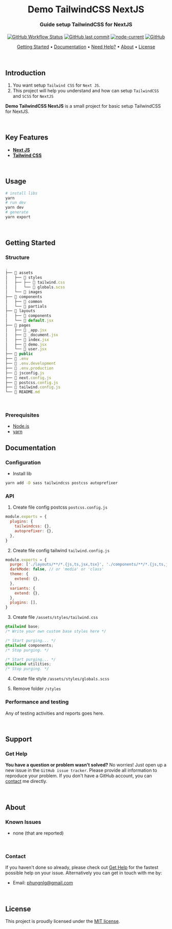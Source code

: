 # <h1 align="center" style="font-weight: bold; margin-top: 20px; margin-bottom: 20px;">Demo TailwindCSS NextJS</h1>
  
<h3 align="center" style="font-weight: bold; margin-top: 20px; margin-bottom: 20px;">Guide setup TailwindCSS for NextJS</h3>
  
<p align="center">
  <a href="https://github.com/phungnlg/demo-nextjs-tailwindcss"><img alt="GitHub Workflow Status" src="https://img.shields.io/github/workflow/status/phungnlg/demo-nextjs-tailwindcss/build"></a>
  <a href="#last-commit"><img alt="GitHub last commit" src="https://img.shields.io/github/last-commit/phungnlg/demo-nextjs-tailwindcss"></a>
  <a href="#node-current"><img alt="node-current" src="https://img.shields.io/node/v/next"></a>
  <a href="#license"><img alt="GitHub" src="https://img.shields.io/github/license/phungnlg/demo-nextjs-tailwindcss"></a>
</p>
  
<p align="center">
  <a href="#getting-started">Getting Started</a> •
  <a href="#documentation">Documentation</a> •
  <a href="#support">Need Help?</a> •
  <a href="#about">About</a> •
  <a href="#license">License</a>
</p>
  
<br/>

## Introduction

1. You want setup `Tailwind CSS` for `Next JS`.
2. This project will help you understand and how can setup `TailwindCSS` and `SCSS` for `NextJS`
  
**Demo TailwindCSS NextJS** is a small project for basic setup TailwindCSS for NextJS.

<br/>
  
## Key Features

- **[Next JS](https://nextjs.org/docs/getting-started)**
- **[Tailwind CSS](https://tailwindcss.com/)**

<br/>
  
## Usage

```sh
# install libs
yarn
# run dev
yarn dev
# generate
yarn export
```

<br/>
  
## Getting Started

### **Structure**

```js
.
├── 📁 assets
│   ├── 📁 styles
│   ├── ├── 📝 tailwind.css
│   │   └── 📝 globals.scss
│   └── 📁 images
├── 📁 components
│   ├── 📁 common
│   └── 📁 partials
├── 📁 layouts
│   ├── 📁 components
│   └── 📝 default.jsx
├── 📁 pages
│   ├── 📝 _app.jsx
│   ├── 📝 _document.jsx
│   ├── 📝 index.jsx
│   ├── 📝 demo.jsx
│   └── 📝 user.jsx
├── 📁 public
├── 📝 .env
├── 📝 .env.development
├── 📝 .env.production
├── 📝 jsconfig.js
├── 📝 next.config.js
├── 📝 postcss.config.js
├── 📝 tailwind.config.js
└── 📝 README.md
```

<br/>

### **Prerequisites**

- [Node.js](https://nodejs.org/en)
- [yarn](https://yarnpkg.com/getting-started/install)
  
## Documentation

### **Configuration**

- Install lib

```bash
yarn add -D sass tailwindcss postcss autoprefixer
```

### **API**

1. Create file config postcss `postcss.config.js`

  ```js
  module.exports = {
    plugins: {
      tailwindcss: {},
      autoprefixer: {},
    },
  }
  ```

2. Create file config tailwind `tailwind.config.js`

  ```js
  module.exports = {
    purge: ['./layouts/**/*.{js,ts,jsx,tsx}', './components/**/*.{js,ts,jsx,tsx}', './pages/**/*.{js,ts,jsx,tsx}'],
    darkMode: false, // or 'media' or 'class'
    theme: {
      extend: {},
    },
    variants: {
      extend: {},
    },
    plugins: [],
  }
  ```

3. Create file `/assets/styles/tailwind.css`

  ```css
  @tailwind base;
  /* Write your own custom base styles here */

  /* Start purging... */
  @tailwind components;
  /* Stop purging. */

  /* Start purging... */
  @tailwind utilities;
  /* Stop purging. */
  ```

4. Create file style `/assets/styles/globals.scss`

5. Remove folder `/styles`

### **Performance and testing**

Any of testing activities and reports goes here.

<br/>

## Support
  
### **Get Help**
  
**You have a question or problem wasn't solved?** No worries! Just open up a new issue in the `GitHub issue tracker`. Please provide all information to reproduce your problem. If you don't have a GitHub account, you can [contact](#contact) me directly.
  
<br/>
  
## About

### **Known Issues**
  
 - none (that are reported)

<br/>
  
### **Contact**
  
If you haven't done so already, please check out [Get Help](#get-help) for the fastest possible help on your issue. Alternatively you can get in touch with me by:

- Email: phungnlg@gmail.com
  
<br/>

## License

This project is proudly licensed under the [MIT license][git-license].

<!-- LINKS -->
<!-- in-line references: websites -->
[phungnlg.github.io]:https://phungnlg.github.io
[react-bootstrap]:https://react-bootstrap.github.io/

<!-- in-line references to github -->

[git-profile]:https://github.com/phungnlg
[git-readme]:README.md
[git-license]:LICENSE.md
